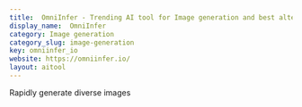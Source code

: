 ```yaml
---
title:  OmniInfer - Trending AI tool for Image generation and best alternatives
display_name:  OmniInfer
category: Image generation
category_slug: image-generation
key: omniinfer_io
website: https://omniinfer.io/
layout: aitool
---
```


Rapidly generate diverse images
